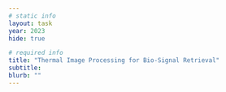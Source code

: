```yaml
---
# static info
layout: task
year: 2023
hide: true

# required info
title: "Thermal Image Processing for Bio-Signal Retrieval"
subtitle:
blurb: ""
---
```

